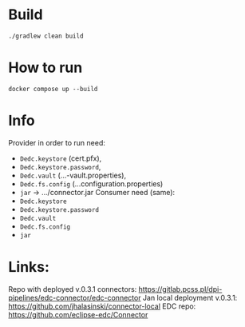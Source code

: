 # Build
`./gradlew clean build`

# How to run
`docker compose up --build`

# Info
Provider in order to run need: 
- `Dedc.keystore` (cert.pfx), 
- `Dedc.keystore.password`, 
- `Dedc.vault` (...-vault.properties), 
- `Dedc.fs.config` (...configuration.properties)
- `jar` -> .../connector.jar
Consumer need (same):
- `Dedc.keystore`
- `Dedc.keystore.password`
- `Dedc.vault`
- `Dedc.fs.config`
- `jar`

# Links:
Repo with deployed v.0.3.1 connectors: https://gitlab.pcss.pl/dpi-pipelines/edc-connector/edc-connector
Jan local deployment v.0.3.1: https://github.com/jhalasinski/connector-local
EDC repo: https://github.com/eclipse-edc/Connector